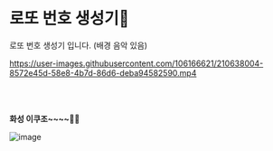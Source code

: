 # 로또 번호 생성기🤑

로또 번호 생성기 입니다. (배경 음악 있음) <br>

https://user-images.githubusercontent.com/106166621/210638004-8572e45d-58e8-4b7d-86d6-deba94582590.mp4

<br><br>

**화성 이쿠조~~~~🚀🚀**

![image](https://user-images.githubusercontent.com/106166621/210639350-8e9c00ee-3039-4832-aecf-4a8bd3d20f71.png)


